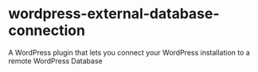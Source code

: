 # wordpress-external-database-connection
A WordPress plugin that lets you connect your WordPress installation to a remote WordPress Database
